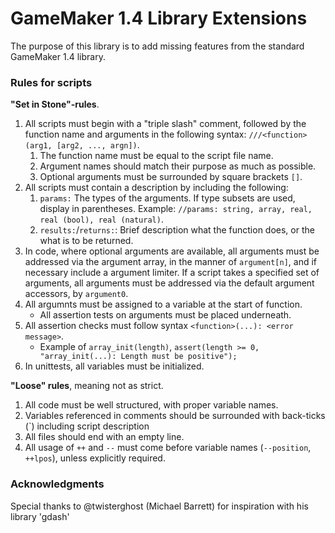 # GameMaker 1.4 Library Extensions
The purpose of this library is to add missing features from the standard GameMaker 1.4 library.

### Rules for scripts
**"Set in Stone"-rules**.

1. All scripts must begin with a "triple slash" comment, followed by the function name and arguments in the following syntax: `///<function>(arg1, [arg2, ..., argn])`.
    1. The function name must be equal to the script file name.
    1. Argument names should match their purpose as much as possible.
    1. Optional arguments must be surrounded by square brackets `[]`.
1. All scripts must contain a description by including the following:
    1. `params:` The types of the arguments. If type subsets are used, display in parentheses. Example: `//params: string, array, real, real (bool), real (natural)`.
    1. `results:`/`returns:`: Brief description what the function does, or the what is to be returned.
1. In code, where optional arguments are available, all arguments must be addressed via the argument array, in the manner of `argument[n]`, and if necessary include a argument limiter. If a script takes a specified set of arguments, all arguments must be addressed via the default argument accessors, by `argument0`.
1. All argumnts must be assigned to a variable at the start of function.
    * All assertion tests on arguments must be placed underneath.
1. All assertion checks must follow syntax `<function>(...): <error message>`.
    * Example of `array_init(length)`, `assert(length >= 0, "array_init(...): Length must be positive");`
1. In unittests, all variables must be initialized.

**"Loose" rules**, meaning not as strict.
1. All code must be well structured, with proper variable names.
1. Variables referenced in comments should be surrounded with back-ticks (`) including script description
1. All files should end with an empty line.
1. All usage of `++` and `--` must come before variable names (`--position`, `++lpos`), unless explicitly required.

### Acknowledgments
Special thanks to @twisterghost (Michael Barrett) for inspiration with his library 'gdash'
